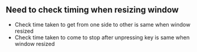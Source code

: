 ## Need to check timing when resizing window
 - Check time taken to get from one side to other is same when window resized
 - Check time taken to come to stop after unpressing key is same when window resized